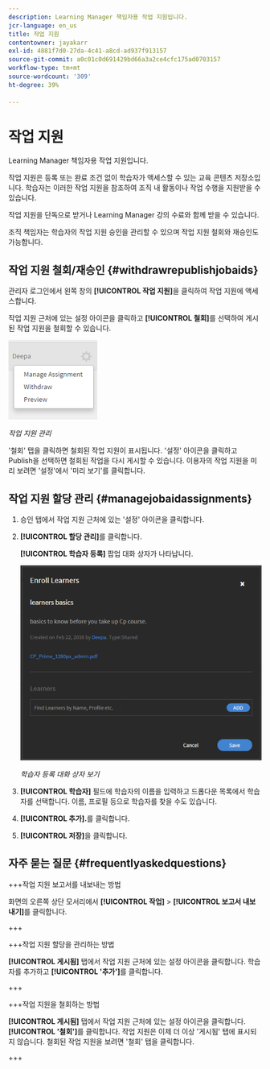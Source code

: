 ```yaml
---
description: Learning Manager 책임자용 작업 지원입니다.
jcr-language: en_us
title: 작업 지원
contentowner: jayakarr
exl-id: 4881f7d0-27da-4c41-a8cd-ad937f913157
source-git-commit: a0c01c0d691429bd66a3a2ce4cfc175ad0703157
workflow-type: tm+mt
source-wordcount: '309'
ht-degree: 39%

---
```


# 작업 지원

Learning Manager 책임자용 작업 지원입니다.

작업 지원은 등록 또는 완료 조건 없이 학습자가 액세스할 수 있는 교육 콘텐츠 저장소입니다. 학습자는 이러한 작업 지원을 참조하여 조직 내 활동이나 작업 수행을 지원받을 수 있습니다.

작업 지원을 단독으로 받거나 Learning Manager 강의 수료와 함께 받을 수 있습니다.

조직 책임자는 학습자의 작업 지원 승인을 관리할 수 있으며 작업 지원 철회와 재승인도 가능합니다.

## 작업 지원 철회/재승인 {#withdrawrepublishjobaids}

관리자 로그인에서 왼쪽 창의 **[!UICONTROL 작업 지원]**&#x200B;을 클릭하여 작업 지원에 액세스합니다.

작업 지원 근처에 있는 설정 아이콘을 클릭하고 **[!UICONTROL 철회]**&#x200B;를 선택하여 게시된 작업 지원을 철회할 수 있습니다.

![](assets/withdraw-job-aids-admin.png)

*작업 지원 관리*

&#39;철회&#39; 탭을 클릭하면 철회된 작업 지원이 표시됩니다. &#39;설정&#39; 아이콘을 클릭하고 Publish을 선택하면 철회된 작업을 다시 게시할 수 있습니다. 이용자의 작업 지원을 미리 보려면 &#39;설정&#39;에서 &#39;미리 보기&#39;를 클릭합니다.

## 작업 지원 할당 관리 {#managejobaidassignments}

1. 승인 탭에서 작업 지원 근처에 있는 &#39;설정&#39; 아이콘을 클릭합니다.


1. **[!UICONTROL 할당 관리]**&#x200B;를 클릭합니다.

   **[!UICONTROL 학습자 등록]** 팝업 대화 상자가 나타납니다.

   ![](assets/enroll-learners-job-aids.png)

   *학습자 등록 대화 상자 보기*

1. **[!UICONTROL 학습자]** 필드에 학습자의 이름을 입력하고 드롭다운 목록에서 학습자를 선택합니다. 이름, 프로필 등으로 학습자를 찾을 수도 있습니다.
1. **[!UICONTROL 추가].**&#x200B;를 클릭합니다.
1. **[!UICONTROL 저장]**&#x200B;을 클릭합니다.

## 자주 묻는 질문 {#frequentlyaskedquestions}

+++작업 지원 보고서를 내보내는 방법

화면의 오른쪽 상단 모서리에서 **[!UICONTROL 작업]** > **[!UICONTROL 보고서 내보내기]**&#x200B;를 클릭합니다.

+++

+++작업 지원 할당을 관리하는 방법

**[!UICONTROL 게시됨]** 탭에서 작업 지원 근처에 있는 설정 아이콘을 클릭합니다. 학습자를 추가하고 **[!UICONTROL &#39;추가&#39;]**&#x200B;를 클릭합니다.

+++

+++작업 지원을 철회하는 방법

**[!UICONTROL 게시됨]** 탭에서 작업 지원 근처에 있는 설정 아이콘을 클릭합니다. **[!UICONTROL &#39;철회&#39;]**&#x200B;를 클릭합니다. 작업 지원은 이제 더 이상 &#39;게시됨&#39; 탭에 표시되지 않습니다. 철회된 작업 지원을 보려면 &#39;철회&#39; 탭을 클릭합니다.

+++
